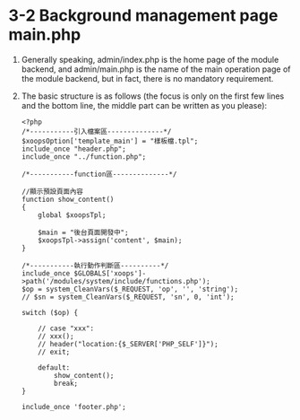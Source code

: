 # 3-2 Background management page main.php



1. Generally speaking, admin/index.php is the home page of the module backend, and admin/main.php is the name of the main operation page of the module backend, but in fact, there is no mandatory requirement.
2. The basic structure is as follows \(the focus is only on the first few lines and the bottom line, the middle part can be written as you please\):

   ```text
   <?php
   /*-----------引入檔案區--------------*/
   $xoopsOption['template_main'] = "樣板檔.tpl";
   include_once "header.php";
   include_once "../function.php";

   /*-----------function區--------------*/

   //顯示預設頁面內容
   function show_content()
   {
       global $xoopsTpl;

       $main = "後台頁面開發中";
       $xoopsTpl->assign('content', $main);
   }

   /*-----------執行動作判斷區----------*/
   include_once $GLOBALS['xoops']->path('/modules/system/include/functions.php');
   $op = system_CleanVars($_REQUEST, 'op', '', 'string');
   // $sn = system_CleanVars($_REQUEST, 'sn', 0, 'int');

   switch ($op) {

       // case "xxx":
       // xxx();
       // header("location:{$_SERVER['PHP_SELF']}");
       // exit;

       default:
           show_content();
           break;
   }

   include_once 'footer.php';
   ```

